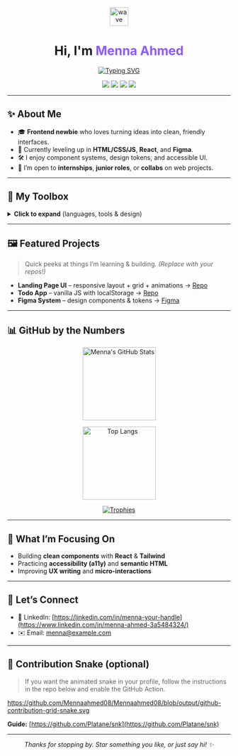 <!--
README template for a standout animated GitHub profile.
1) Replace ALL occurrences of USERNAME with your actual GitHub username.
2) Replace links for LinkedIn/Behance/Email.
3) Commit this as README.md in a repo named exactly your USERNAME.
-->

<div align="center">

<img src="https://media.giphy.com/media/hvRJCLFzcasrR4ia7z/giphy.gif" width="42" alt="wave"/>

# Hi, I'm <span style="color:#8b5cf6">Menna Ahmed</span>

[![Typing SVG](https://readme-typing-svg.herokuapp.com?font=Fira+Code\&size=22\&duration=3000\&pause=800\&center=true\&vCenter=true\&width=650\&lines=UI%2FUX+Student+%26+Frontend+Explorer;I+design+%26+build+usable+interfaces;Learning+JS%2C+React%2C+and+Figma+every+day;Open+to+internships+and+collabs+%F0%9F%9A%80)](https://git.io/typing-svg)

<a href="https://github.com/Mennaahmed08?tab=followers"><img src="https://img.shields.io/github/followers/Mennaahmed08?label=Follow&style=for-the-badge" /></a> <a href="https://visitor-badge.laobi.icu/badge?page_id=Mennaahmed08.Mennaahmed08"><img src="https://visitor-badge.laobi.icu/badge?page_id=Mennaahmed08.Mennaahmed08&style=for-the-badge" /></a> <a href="https://www.linkedin.com/in/menna-ahmed-3a5484324/"><img src="https://img.shields.io/badge/LinkedIn-Menna%20Ahmed-0A66C2?logo=linkedin&logoColor=white&style=for-the-badge"/></a> <a href="mailto:menna128492@gmail.com"><img src="https://img.shields.io/badge/Email-say%20hi!-EA4335?logo=gmail&logoColor=white&style=for-the-badge"/></a>

</div>

---

## ✨ About Me

* 🎓 **Frontend newbie** who loves turning ideas into clean, friendly interfaces.
* 🌱 Currently leveling up in **HTML/CSS/JS**, **React**, and **Figma**.
* 🛠 I enjoy component systems, design tokens, and accessible UI.
* 🤝 I’m open to **internships**, **junior roles**, or **collabs** on web projects.

---

## 🧰 My Toolbox

<details>
  <summary><b>Click to expand</b> (languages, tools & design)</summary>
  <br/>
  <p>
    <img alt="HTML" height="32" src="https://cdn.jsdelivr.net/gh/devicons/devicon@latest/icons/html5/html5-original.svg"/>
    <img alt="CSS" height="32" src="https://cdn.jsdelivr.net/gh/devicons/devicon@latest/icons/css3/css3-original.svg"/>
    <img alt="JavaScript" height="32" src="https://cdn.jsdelivr.net/gh/devicons/devicon@latest/icons/javascript/javascript-original.svg"/>
    <img alt="React" height="32" src="https://cdn.jsdelivr.net/gh/devicons/devicon@latest/icons/react/react-original.svg"/>
    <img alt="Bootstrap" height="32" src="https://cdn.jsdelivr.net/gh/devicons/devicon@latest/icons/bootstrap/bootstrap-original.svg"/>
    <img alt="Figma" height="32" src="https://cdn.jsdelivr.net/gh/devicons/devicon@latest/icons/figma/figma-original.svg"/>
    <img alt="Git" height="32" src="https://cdn.jsdelivr.net/gh/devicons/devicon@latest/icons/git/git-original.svg"/>
    <img alt="GitHub" height="32" src="https://cdn.jsdelivr.net/gh/devicons/devicon@latest/icons/github/github-original.svg"/>
    <img alt="VS Code" height="32" src="https://cdn.jsdelivr.net/gh/devicons/devicon@latest/icons/vscode/vscode-original.svg"/>
  </p>
</details>

---

## 🖼️ Featured Projects

> Quick peeks at things I’m learning & building. *(Replace with your repos!)*

* **Landing Page UI** – responsive layout + grid + animations → [Repo](https://github.com/USERNAME/landing-page)
* **Todo App** – vanilla JS with localStorage → [Repo](https://github.com/USERNAME/todo-app)
* **Figma System** – design components & tokens → [Figma](https://figma.com/@menna)

---

## 📊 GitHub by the Numbers

<div align="center">

<a href="https://github.com/anuraghazra/github-readme-stats"><img alt="Menna's GitHub Stats" height="165" src="https://github-readme-stats.vercel.app/api?username=Mennaahmed08&show_icons=true&hide=issues&rank_icon=github"/></a>

<a href="https://github.com/anuraghazra/github-readme-stats"><img alt="Top Langs" height="165" src="https://github-readme-stats.vercel.app/api/top-langs/?username=Mennaahmed08&layout=compact&langs_count=8"/></a>

<a href="https://github.com/ryo-ma/github-profile-trophy"><img alt="Trophies" src="https://github-profile-trophy.vercel.app/?username=Mennaahmed08&row=1&margin-w=8"/></a>

</div>

---

## 🎯 What I’m Focusing On

* Building **clean components** with **React** & **Tailwind**
* Practicing **accessibility (a11y)** and **semantic HTML**
* Improving **UX writing** and **micro-interactions**

---

## 💬 Let’s Connect

* 💼 LinkedIn: [https://linkedin.com/in/menna-your-handle](https://www.linkedin.com/in/menna-ahmed-3a5484324/)
* ✉️ Email: [menna@example.com](mailto:menna128492@gmail.com)

---

## 🐍 Contribution Snake (optional)

> If you want the animated snake in your profile, follow the instructions in the repo below and enable the GitHub Action.


https://github.com/Mennaahmed08/Mennaahmed08/blob/output/github-contribution-grid-snake.svg


**Guide:** [https://github.com/Platane/snk](https://github.com/Platane/snk)


---

<p align="center">
  <i>Thanks for stopping by. Star something you like, or just say hi! ✨</i>
</p>
